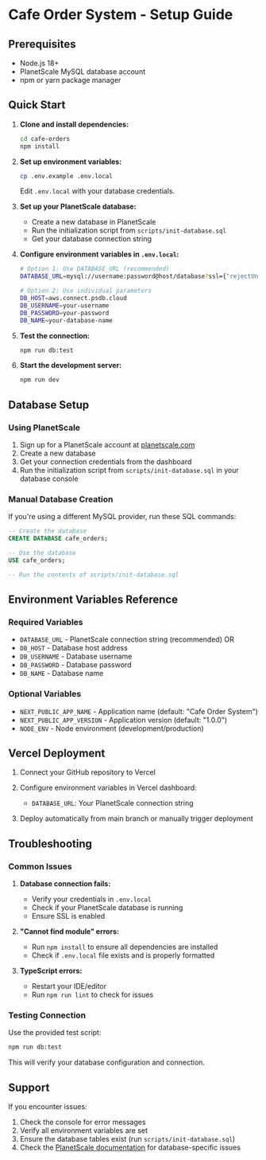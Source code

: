 # Cafe Order System - Setup Guide

## Prerequisites

- Node.js 18+ 
- PlanetScale MySQL database account
- npm or yarn package manager

## Quick Start

1. **Clone and install dependencies:**
   ```bash
   cd cafe-orders
   npm install
   ```

2. **Set up environment variables:**
   ```bash
   cp .env.example .env.local
   ```
   Edit `.env.local` with your database credentials.

3. **Set up your PlanetScale database:**
   - Create a new database in PlanetScale
   - Run the initialization script from `scripts/init-database.sql`
   - Get your database connection string

4. **Configure environment variables in `.env.local`:**
   ```bash
   # Option 1: Use DATABASE_URL (recommended)
   DATABASE_URL=mysql://username:password@host/database?ssl={"rejectUnauthorized":true}

   # Option 2: Use individual parameters
   DB_HOST=aws.connect.psdb.cloud
   DB_USERNAME=your-username
   DB_PASSWORD=your-password
   DB_NAME=your-database-name
   ```

5. **Test the connection:**
   ```bash
   npm run db:test
   ```

6. **Start the development server:**
   ```bash
   npm run dev
   ```

## Database Setup

### Using PlanetScale

1. Sign up for a PlanetScale account at [planetscale.com](https://planetscale.com)
2. Create a new database
3. Get your connection credentials from the dashboard
4. Run the initialization script from `scripts/init-database.sql` in your database console

### Manual Database Creation

If you're using a different MySQL provider, run these SQL commands:

```sql
-- Create the database
CREATE DATABASE cafe_orders;

-- Use the database
USE cafe_orders;

-- Run the contents of scripts/init-database.sql
```

## Environment Variables Reference

### Required Variables

- `DATABASE_URL` - PlanetScale connection string (recommended)
  OR
- `DB_HOST` - Database host address
- `DB_USERNAME` - Database username  
- `DB_PASSWORD` - Database password
- `DB_NAME` - Database name

### Optional Variables

- `NEXT_PUBLIC_APP_NAME` - Application name (default: "Cafe Order System")
- `NEXT_PUBLIC_APP_VERSION` - Application version (default: "1.0.0")
- `NODE_ENV` - Node environment (development/production)

## Vercel Deployment

1. Connect your GitHub repository to Vercel
2. Configure environment variables in Vercel dashboard:
   - `DATABASE_URL`: Your PlanetScale connection string

3. Deploy automatically from main branch or manually trigger deployment

## Troubleshooting

### Common Issues

1. **Database connection fails:**
   - Verify your credentials in `.env.local`
   - Check if your PlanetScale database is running
   - Ensure SSL is enabled

2. **"Cannot find module" errors:**
   - Run `npm install` to ensure all dependencies are installed
   - Check if `.env.local` file exists and is properly formatted

3. **TypeScript errors:**
   - Restart your IDE/editor
   - Run `npm run lint` to check for issues

### Testing Connection

Use the provided test script:
```bash
npm run db:test
```

This will verify your database configuration and connection.

## Support

If you encounter issues:
1. Check the console for error messages
2. Verify all environment variables are set
3. Ensure the database tables exist (run `scripts/init-database.sql`)
4. Check the [PlanetScale documentation](https://planetscale.com/docs) for database-specific issues
